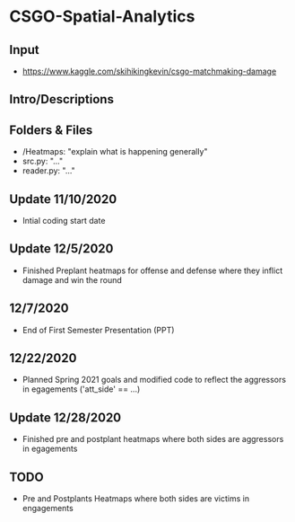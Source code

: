 # CSGO-Spatial-Analytics
## Input
* https://www.kaggle.com/skihikingkevin/csgo-matchmaking-damage

## Intro/Descriptions

## Folders & Files
* /Heatmaps: "explain what is happening generally"
* src.py: "..."
* reader.py: "..."

## Update 11/10/2020
* Intial coding start date

## Update 12/5/2020
* Finished Preplant heatmaps for offense and defense where they inflict damage and win the round 

## 12/7/2020
* End of First Semester Presentation (PPT)

## 12/22/2020
* Planned Spring 2021 goals and modified code to reflect the aggressors in egagements ('att_side' == ...)

## Update 12/28/2020
* Finished pre and postplant heatmaps where both sides are aggressors in egagements 

## TODO
* Pre and Postplants Heatmaps where both sides are victims in engagements

